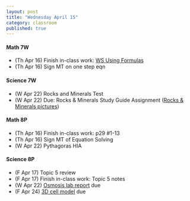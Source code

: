 ```yaml
---
layout: post
title: "Wednesday April 15"
category: classroom
published: true
---
```

#### Math 7W
* (Th Apr 16) Finish in-class work: <a href="https://www.dropbox.com/s/w64cypcxbqaske8/Using%20Formulas%20Worksheet.pdf?dl=0">WS Using Formulas</a>
* (Th Apr 16) Sign MT on one step eqn

#### Science 7W
* (W Apr 22) Rocks and Minerals Test
* (W Apr 22) Due: Rocks & Minerals Study Guide Assignment (<a href="https://www.dropbox.com/sh/ez78lntdrfd4l7r/AAC0eaWVkw20L76INcjVlFKIa?dl=0">Rocks & Minerals pictures</a>)

#### Math 8P
* (Th Apr 16) Finish in-class work: p29 #1-13
* (Th Apr 16) Sign MT of Equation Solving
* (W Apr 22) Pythagoras HIA

#### Science 8P
* (F Apr 17) Topic 5 review
* (F Apr 17) Finish in-class work: Topic 5 notes
* (W Apr 22) <a href="https://www.dropbox.com/s/t4gdf6kl6na752g/Eggsciting%20Osmosis%20Lab.doc?dl=0">Osmosis lab report</a> due
* (F Apr 24) <a href="https://www.dropbox.com/s/uln20taicuc6c6d/3D%20cell%20model.pdf?dl=0">3D cell model</a> due

